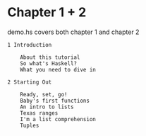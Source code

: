 

# Chapter 1 + 2 

demo.hs covers both chapter 1 and chapter 2 

```text
1 Introduction

    About this tutorial
    So what's Haskell?
    What you need to dive in

2 Starting Out

    Ready, set, go!
    Baby's first functions
    An intro to lists
    Texas ranges
    I'm a list comprehension
    Tuples
```

